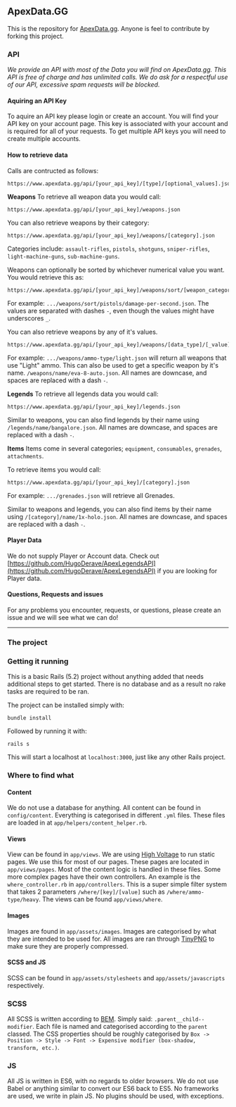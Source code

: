 ## ApexData.GG

This is the repository for [ApexData.gg](https://www.apexdata.gg/). Anyone is feel to contribute by forking this project.

### API

_We provide an API with most of the Data you will find on ApexData.gg. This API is free of charge and has unlimited calls. We do ask for a respectful use of our API, excessive spam requests will be blocked._

#### Aquiring an API Key

To aquire an API key please login or create an account. You will find your API key on your account page. This key is associated with your account and is required for all of your requests. To get multiple API keys you will need to create multiple accounts.

#### How to retrieve data

Calls are contructed as follows:
```
https://www.apexdata.gg/api/[your_api_key]/[type]/[optional_values].json
```

**Weapons**
To retrieve all weapon data you would call:
```
https://www.apexdata.gg/api/[your_api_key]/weapons.json
```
You can also retrieve weapons by their category:
```
https://www.apexdata.gg/api/[your_api_key]/weapons/[category].json
```
Categories include: `assault-rifles`, `pistols`, `shotguns`, `sniper-rifles`, `light-machine-guns`, `sub-machine-guns`.

Weapons can optionally be sorted by whichever numerical value you want. You would retrieve this as:
```
https://www.apexdata.gg/api/[your_api_key]/weapons/sort/[weapon_category]/[data_type].json
```
For example: `.../weapons/sort/pistols/damage-per-second.json`. The values are separated with dashes `-`, even though the values might have underscores `_`.

You can also retrieve weapons by any of it's values.
```
https://www.apexdata.gg/api/[your_api_key]/weapons/[data_type]/[_value].json
```

For example: `.../weapons/ammo-type/light.json` will return all weapons that use "Light" ammo.
This can also be used to get a specific weapon by it's name. `/weapons/name/eva-8-auto.json`. All names are downcase, and spaces are replaced with a dash `-`.

**Legends**
To retrieve all legends data you would call:
```
https://www.apexdata.gg/api/[your_api_key]/legends.json
```

Similar to weapons, you can also find legends by their name using `/legends/name/bangalore.json`. All names are downcase, and spaces are replaced with a dash `-`.

**Items**
Items come in several categories; `equipment`, `consumables`, `grenades`, `attachments`.

To retrieve items you would call:
```
https://www.apexdata.gg/api/[your_api_key]/[category].json
```

For example: `.../grenades.json` will retrieve all Grenades.

Similar to weapons and legends, you can also find items by their name using `/[category]/name/1x-holo.json`. All names are downcase, and spaces are replaced with a dash `-`.

#### Player Data

We do not supply Player or Account data. Check out [https://github.com/HugoDerave/ApexLegendsAPI](https://github.com/HugoDerave/ApexLegendsAPI) if you are looking for Player data.

#### Questions, Requests and issues

For any problems you encounter, requests, or questions, please create an issue and we will see what we can do!

---

### The project

### Getting it running

This is a basic Rails (5.2) project without anything added that needs additional steps to get started. There is no database and as a result no rake tasks are required to be ran.

The project can be installed simply with:

`bundle install`

Followed by running it with:

`rails s`

This will start a localhost at `localhost:3000`, just like any other Rails project.

### Where to find what

#### Content
We do not use a database for anything. All content can be found in `config/content`. Everything is categorised in different `.yml` files. These files are loaded in at `app/helpers/content_helper.rb`.

#### Views
View can be found in `app/views`. We are using [High Voltage](https://github.com/thoughtbot/high_voltage) to run static pages. We use this for most of our pages. These pages are located in `app/views/pages`. Most of the content logic is handled in these files.
Some more complex pages have their own controllers. An example is the `where_controller.rb` in `app/controllers`. This is a super simple filter system that takes 2 parameters `/where/[key]/[value]` such as `/where/ammo-type/heavy`. The views can be found `app/views/where`.

#### Images
Images are found in `app/assets/images`. Images are categorised by what they are intended to be used for. All images are ran through [TinyPNG](https://tinypng.com/) to make sure they are properly compressed.

#### SCSS and JS
SCSS can be found in `app/assets/stylesheets` and `app/assets/javascripts` respectively.

### SCSS

All SCSS is written according to [BEM](https://github.com/Mitcheljager/SCSS-Styleguide/blob/master/bem.md). Simply said: `.parent__child--modifier`. Each file is named and categorised according to the `parent` classed. The CSS properties should be roughly categorised by `Box -> Position -> Style -> Font -> Expensive modifier (box-shadow, transform, etc.)`.

### JS
All JS is written in ES6, with no regards to older browsers. We do not use Babel or anything similar to convert our ES6 back to ES5. No frameworks are used, we write in plain JS. No plugins should be used, with exceptions.

